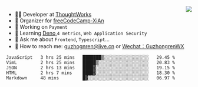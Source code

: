 <img align="right" src="https://github-readme-stats.vercel.app/api?username=guzhongren&show_icons=true&icon_color=805AD5&text_color=000&bg_color=ffffff&hide_title=true" />

- 👨‍💻  Developer at [ThoughtWorks](https://thoughtworks.com)
- 🏢 Organizer for [freeCodeCamp-XiAn](https://github.com/orgs/freeCodeCamp-XiAn)
- 🔭 Working on `Payment`
- 🌱 Learning [Deno](https://deno.land/),`4 metrics`,  `Web Application Security`
- 💬 Ask me about `Frontend`, `Typescript`...
- 🔎 How to reach me: [guzhognren@live.cn](guzhognren@live.cn) or [Wechat：GuzhongrenWX]()

<!--START_SECTION:waka-->
```text
JavaScript   3 hrs 25 mins   ███████▒░░░░░░░░░░░░░░░░░   29.45 % 
VimL         2 hrs 25 mins   █████▒░░░░░░░░░░░░░░░░░░░   20.83 % 
JSON         2 hrs 13 mins   ████▓░░░░░░░░░░░░░░░░░░░░   19.15 % 
HTML         2 hrs 7 mins    ████▓░░░░░░░░░░░░░░░░░░░░   18.30 % 
Markdown     48 mins         █▓░░░░░░░░░░░░░░░░░░░░░░░   06.97 % 
```
<!--END_SECTION:waka-->

